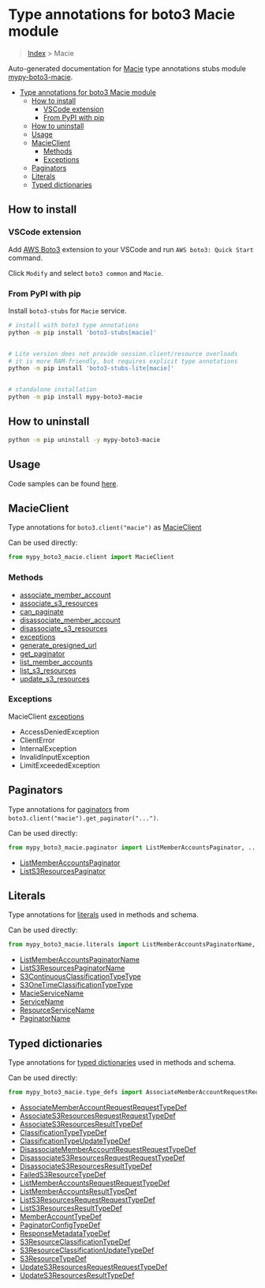 <a id="type-annotations-for-boto3-macie-module"></a>

# Type annotations for boto3 Macie module

> [Index](../README.md) > Macie

Auto-generated documentation for
[Macie](https://boto3.amazonaws.com/v1/documentation/api/latest/reference/services/macie.html#Macie)
type annotations stubs module
[mypy-boto3-macie](https://pypi.org/project/mypy-boto3-macie/).

- [Type annotations for boto3 Macie module](#type-annotations-for-boto3-macie-module)
  - [How to install](#how-to-install)
    - [VSCode extension](#vscode-extension)
    - [From PyPI with pip](#from-pypi-with-pip)
  - [How to uninstall](#how-to-uninstall)
  - [Usage](#usage)
  - [MacieClient](#macieclient)
    - [Methods](#methods)
    - [Exceptions](#exceptions)
  - [Paginators](#paginators)
  - [Literals](#literals)
  - [Typed dictionaries](#typed-dictionaries)

<a id="how-to-install"></a>

## How to install

<a id="vscode-extension"></a>

### VSCode extension

Add
[AWS Boto3](https://marketplace.visualstudio.com/items?itemName=Boto3typed.boto3-ide)
extension to your VSCode and run `AWS boto3: Quick Start` command.

Click `Modify` and select `boto3 common` and `Macie`.

<a id="from-pypi-with-pip"></a>

### From PyPI with pip

Install `boto3-stubs` for `Macie` service.

```bash
# install with boto3 type annotations
python -m pip install 'boto3-stubs[macie]'


# Lite version does not provide session.client/resource overloads
# it is more RAM-friendly, but requires explicit type annotations
python -m pip install 'boto3-stubs-lite[macie]'


# standalone installation
python -m pip install mypy-boto3-macie
```

<a id="how-to-uninstall"></a>

## How to uninstall

```bash
python -m pip uninstall -y mypy-boto3-macie
```

<a id="usage"></a>

## Usage

Code samples can be found [here](./usage.md).

<a id="macieclient"></a>

## MacieClient

Type annotations for `boto3.client("macie")` as [MacieClient](./client.md)

Can be used directly:

```python
from mypy_boto3_macie.client import MacieClient
```

<a id="methods"></a>

### Methods

- [associate_member_account](./client.md#associate_member_account)
- [associate_s3_resources](./client.md#associate_s3_resources)
- [can_paginate](./client.md#can_paginate)
- [disassociate_member_account](./client.md#disassociate_member_account)
- [disassociate_s3_resources](./client.md#disassociate_s3_resources)
- [exceptions](./client.md#exceptions)
- [generate_presigned_url](./client.md#generate_presigned_url)
- [get_paginator](./client.md#get_paginator)
- [list_member_accounts](./client.md#list_member_accounts)
- [list_s3_resources](./client.md#list_s3_resources)
- [update_s3_resources](./client.md#update_s3_resources)

<a id="exceptions"></a>

### Exceptions

MacieClient [exceptions](./client.md#exceptions)

- AccessDeniedException
- ClientError
- InternalException
- InvalidInputException
- LimitExceededException

<a id="paginators"></a>

## Paginators

Type annotations for [paginators](./paginators.md) from
`boto3.client("macie").get_paginator("...")`.

Can be used directly:

```python
from mypy_boto3_macie.paginator import ListMemberAccountsPaginator, ...
```

- [ListMemberAccountsPaginator](./paginators.md#listmemberaccountspaginator)
- [ListS3ResourcesPaginator](./paginators.md#lists3resourcespaginator)

<a id="literals"></a>

## Literals

Type annotations for [literals](./literals.md) used in methods and schema.

Can be used directly:

```python
from mypy_boto3_macie.literals import ListMemberAccountsPaginatorName, ...
```

- [ListMemberAccountsPaginatorName](./literals.md#listmemberaccountspaginatorname)
- [ListS3ResourcesPaginatorName](./literals.md#lists3resourcespaginatorname)
- [S3ContinuousClassificationTypeType](./literals.md#s3continuousclassificationtypetype)
- [S3OneTimeClassificationTypeType](./literals.md#s3onetimeclassificationtypetype)
- [MacieServiceName](./literals.md#macieservicename)
- [ServiceName](./literals.md#servicename)
- [ResourceServiceName](./literals.md#resourceservicename)
- [PaginatorName](./literals.md#paginatorname)

<a id="typed-dictionaries"></a>

## Typed dictionaries

Type annotations for [typed dictionaries](./type_defs.md) used in methods and
schema.

Can be used directly:

```python
from mypy_boto3_macie.type_defs import AssociateMemberAccountRequestRequestTypeDef, ...
```

- [AssociateMemberAccountRequestRequestTypeDef](./type_defs.md#associatememberaccountrequestrequesttypedef)
- [AssociateS3ResourcesRequestRequestTypeDef](./type_defs.md#associates3resourcesrequestrequesttypedef)
- [AssociateS3ResourcesResultTypeDef](./type_defs.md#associates3resourcesresulttypedef)
- [ClassificationTypeTypeDef](./type_defs.md#classificationtypetypedef)
- [ClassificationTypeUpdateTypeDef](./type_defs.md#classificationtypeupdatetypedef)
- [DisassociateMemberAccountRequestRequestTypeDef](./type_defs.md#disassociatememberaccountrequestrequesttypedef)
- [DisassociateS3ResourcesRequestRequestTypeDef](./type_defs.md#disassociates3resourcesrequestrequesttypedef)
- [DisassociateS3ResourcesResultTypeDef](./type_defs.md#disassociates3resourcesresulttypedef)
- [FailedS3ResourceTypeDef](./type_defs.md#faileds3resourcetypedef)
- [ListMemberAccountsRequestRequestTypeDef](./type_defs.md#listmemberaccountsrequestrequesttypedef)
- [ListMemberAccountsResultTypeDef](./type_defs.md#listmemberaccountsresulttypedef)
- [ListS3ResourcesRequestRequestTypeDef](./type_defs.md#lists3resourcesrequestrequesttypedef)
- [ListS3ResourcesResultTypeDef](./type_defs.md#lists3resourcesresulttypedef)
- [MemberAccountTypeDef](./type_defs.md#memberaccounttypedef)
- [PaginatorConfigTypeDef](./type_defs.md#paginatorconfigtypedef)
- [ResponseMetadataTypeDef](./type_defs.md#responsemetadatatypedef)
- [S3ResourceClassificationTypeDef](./type_defs.md#s3resourceclassificationtypedef)
- [S3ResourceClassificationUpdateTypeDef](./type_defs.md#s3resourceclassificationupdatetypedef)
- [S3ResourceTypeDef](./type_defs.md#s3resourcetypedef)
- [UpdateS3ResourcesRequestRequestTypeDef](./type_defs.md#updates3resourcesrequestrequesttypedef)
- [UpdateS3ResourcesResultTypeDef](./type_defs.md#updates3resourcesresulttypedef)
